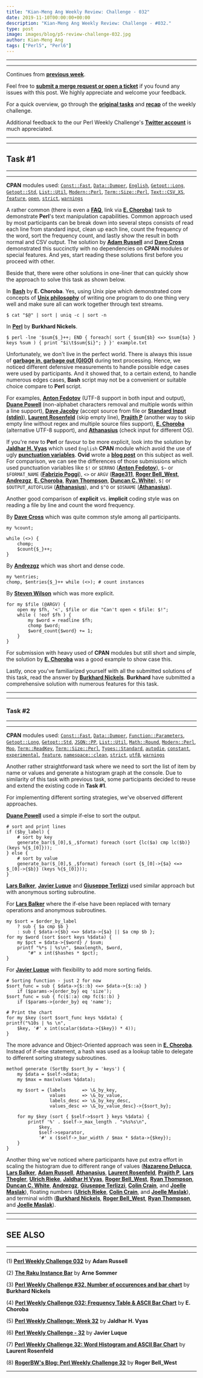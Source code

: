 ```yaml
---
title: "Kian-Meng Ang Weekly Review: Challenge - 032"
date: 2019-11-10T00:00:00+00:00
description: "Kian-Meng Ang Weekly Review: Challenge - #032."
type: post
image: images/blog/p5-review-challenge-032.jpg
author: Kian-Meng Ang
tags: ["Perl5", "Perl6"]
---
```

***
***
Continues from [**previous week**](/blog/review-challenge-031/).

Feel free to [**submit a merge request or open a ticket**](https://github.com/manwar/perlweeklychallenge) if you found any issues with this post. We highly appreciate and welcome your feedback.

For a quick overview, go through the [**original tasks**](/blog/perl-weekly-challenge-032/) and [**recap**](/blog/recap-challenge-032/) of the weekly challenge.

Additional feedback to the our Perl Weekly Challenge's [**Twitter account**](https://twitter.com/perlwchallenge?lang=en) is much appreciated.


***
***
## Task #1
***
***

**CPAN** modules used: [`Const::Fast`](https://metacpan.org/pod/Const::Fast), [`Data::Dumper`](https://metacpan.org/pod/Data::Dumper), [`English`](https://metacpan.org/pod/English), [`Getopt::Long`](https://metacpan.org/pod/Getopt::Long), [`Getopt::Std`](https://metacpan.org/pod/Getopt::Std), [`List::Util`](https://metacpan.org/pod/List::Util), [`Modern::Perl`](https://metacpan.org/pod/Modern::Perl), [`Term::Size::Perl`](https://metacpan.org/pod/Term::Size::Perl), [`Text::CSV_XS`](https://metacpan.org/pod/Text::CSV_XS), [`feature`](https://metacpan.org/pod/feature), [`open`](https://metacpan.org/pod/open), [`strict`](https://metacpan.org/pod/strict), [`warnings`](https://metacpan.org/pod/warnings)

A rather common (there is even a [**FAQ**](https://perldoc.pl/perlfaq6#How-can-I-print-out-a-word-frequency-or-line-frequency-summary), link via [**E. Choroba**](http://blogs.perl.org/users/e_choroba/2019/11/perl-weekly-challenge-032-frequency-table-ascii-bar-chart.html)) task to demonstrate **Perl**'s text manipulation capabilities. Common approach used by most participants can be break down into several steps consists of read each line from standard input, clean up each line, count the frequency of the word, sort the frequency count, and lastly show the result in both normal and CSV output. The solution by [**Adam Russell**](https://github.com/manwar/perlweeklychallenge-club/blob/master/challenge-032/adam-russell/perl5/ch-1.pl) and [**Dave Cross**](https://github.com/manwar/perlweeklychallenge-club/blob/master/challenge-032/dave-cross/perl5/ch-1.pl) demonstrated this succinctly with no dependencies on **CPAN** modules or special features. And yes, start reading these solutions first before you proceed with other.

Beside that, there were other solutions in one-liner that can quickly show the approach to solve this task as shown below.

In [**Bash**](http://blogs.perl.org/users/e_choroba/2019/11/perl-weekly-challenge-032-frequency-table-ascii-bar-chart.html) by **E. Choroba**. Yes, using Unix pipe which demonstrated core concepts of [**Unix philosophy**](https://en.wikipedia.org/wiki/Unix_philosophy) of writing one program to do one thing very well and make sure all can work together through text streams.

    $ cat "$@" | sort | uniq -c | sort -n

In [**Perl**](http://46.91.236.80:81/www/Perl/PWC/20191028_32/pwc32.html) by **Burkhard Nickels**.

    $ perl -lne '$sum{$_}++; END { foreach( sort { $sum{$b} <=> $sum{$a} } keys %sum ) { print "$i\t$sum{$i}"; } }' example.txt

Unfortunately, we don't live in the perfect world. There is always this issue of [**garbage in, garbage out (GIGO)**](https://en.wikipedia.org/wiki/Garbage_in,_garbage_out) during text processing. Hence, we noticed different defensive measurements to handle possible edge cases were used by participants. And it showed that, to a certain extend, to handle numerous edges cases, **Bash** script may not be a convenient or suitable choice compare to **Perl** script.

For examples, [**Anton Fedotov**](https://github.com/manwar/perlweeklychallenge-club/blob/master/challenge-032/anton-fedotov/perl5/ch-1.pl) (UTF-8 support in both input and output), [**Duane Powell**](https://github.com/manwar/perlweeklychallenge-club/blob/master/challenge-032/duane-powell/perl5/ch-1.pl) (non-alphabet characters removal and multiple words within a line support), [**Dave Jacoby**](https://github.com/manwar/perlweeklychallenge-club/blob/master/challenge-032/dave-jacoby/perl5/ch-1.pl) (accept source from file or [**Standard Input (stdin)**](https://en.wikipedia.org/wiki/Standard_streams#Standard_input_(stdin))), [**Laurent Rosenfeld**](https://github.com/manwar/perlweeklychallenge-club/blob/master/challenge-032/laurent-rosenfeld/perl5/ch-1.pl) (skip empty line), [**Prajith P**](https://github.com/manwar/perlweeklychallenge-club/blob/master/challenge-032/prajith-p/perl5/ch-1.pl) (another way to skip empty line without regex and multiple source files support), [**E. Choroba**](https://github.com/manwar/perlweeklychallenge-club/blob/master/challenge-032/e-choroba/perl5/ch-1.pl) (alternative UTF-8 support), and [**Athanasius**](https://github.com/manwar/perlweeklychallenge-club/blob/master/challenge-032/athanasius/perl5/ch-1.pl) (check input for different OS).

If you're new to **Perl** or favour to be more explicit, look into the solution by [**Jaldhar H. Vyas**](https://github.com/manwar/perlweeklychallenge-club/blob/master/challenge-032/jaldhar-h-vyas/perl5/ch-1.pl) which used `English` **CPAN** module which avoid the use of ugly [**punctuation variables**](https://perldoc.perl.org/perlvar.html). **Ovid** wrote a [**blog post**](http://blogs.perl.org/users/ovid/2016/05/why-i-try-to-avoid-perls-punctuation-variables.html) on this subject as well. For comparison, we can see the differences of those submissions which used punctuation variables like `$!` or `$ERRNO` ([**Anton Fedotov**](https://github.com/manwar/perlweeklychallenge-club/blob/master/challenge-032/anton-fedotov/perl5/ch-1.pl)), `$~` or `$FORMAT_NAME` ([**Fabrizio Poggi**](https://github.com/manwar/perlweeklychallenge-club/blob/master/challenge-032/fabrizio-poggi/perl5/ch-1.pl)), `<>` or `ARGV` ([**Rage311**](https://github.com/manwar/perlweeklychallenge-club/blob/master/challenge-032/rage311/perl5/ch-1.pl), [**Roger Bell_West**](https://github.com/manwar/perlweeklychallenge-club/blob/master/challenge-032/roger-bell-west/perl5/ch-1.pl), [**Andrezgz**](https://github.com/manwar/perlweeklychallenge-club/blob/master/challenge-032/andrezgz/perl5/ch-1.pl), [**E. Choroba**](https://github.com/manwar/perlweeklychallenge-club/blob/master/challenge-032/e-choroba/perl5/ch-1.pl), [**Ryan Thompson**](https://github.com/manwar/perlweeklychallenge-club/blob/master/challenge-032/ryan-thompson/perl5/ch-1.pl), [**Duncan C. White**](https://github.com/manwar/perlweeklychallenge-club/blob/master/challenge-032/duncan-c-white/perl5/ch-1.pl)), `$|` or `$OUTPUT_AUTOFLUSH` ([**Athanasius**](https://github.com/manwar/perlweeklychallenge-club/blob/master/challenge-032/athanasius/perl5/ch-1.pl)), and `$^O` or `$OSNAME` ([**Athanasius**](https://github.com/manwar/perlweeklychallenge-club/blob/master/challenge-032/athanasius/perl5/ch-1.pl)).

Another good comparison of **explicit** vs. **implicit** coding style was on reading a file by line and count the word frequency.

By [**Dave Cross**](https://github.com/manwar/perlweeklychallenge-club/blob/master/challenge-032/dave-cross/perl5/ch-1.pl) which was quite common style among all participants.

    my %count;

    while (<>) {
        chomp;
        $count{$_}++;
    }

By [**Andrezgz**](https://github.com/manwar/perlweeklychallenge-club/blob/master/challenge-032/andrezgz/perl5/ch-1.pl) which was short and dense code.

    my %entries;
    chomp, $entries{$_}++ while (<>); # count instances

By [**Steven Wilson**](https://github.com/manwar/perlweeklychallenge-club/blob/master/challenge-032/steven-wilson/perl5/ch-1.pl) which was more explicit.

    for my $file (@ARGV) {
        open my $fh, '<', $file or die "Can't open < $file: $!";
        while ( !eof $fh ) {
            my $word = readline $fh;
            chomp $word;
            $word_count{$word} += 1;
        }
    }

For submission with heavy used of **CPAN** modules but still short and simple, the solution by [**E. Choroba**](https://github.com/manwar/perlweeklychallenge-club/blob/master/challenge-032/e-choroba/perl5/ch-1.pl) was a good example to show case this.

Lastly, once you've familiarized yourself with all the submitted solutions of this task, read the answer by [**Burkhard Nickels**](https://github.com/manwar/perlweeklychallenge-club/blob/master/challenge-032/burkhard-nickels/perl5/ch-1.pl). **Burkhard** have submitted a comprehensive solution with numerous features for this task.

***
***
### Task #2
***
***

**CPAN** modules used: [`Const::Fast`](https://metacpan.org/pod/Const::Fast), [`Data::Dumper`](https://metacpan.org/pod/Data::Dumper), [`Function::Parameters`](https://metacpan.org/pod/Function::Parameters), [`Getopt::Long`](https://metacpan.org/pod/Getopt::Long), [`Getopt::Std`](https://metacpan.org/pod/Getopt::Std), [`JSON::PP`](https://metacpan.org/pod/JSON::PP), [`List::Util`](https://metacpan.org/pod/List::Util), [`Math::Round`](https://metacpan.org/pod/Math::Round), [`Modern::Perl`](https://metacpan.org/pod/Modern::Perl), [`Moo`](https://metacpan.org/pod/Moo), [`Term::ReadKey`](https://metacpan.org/pod/Term::ReadKey), [`Term::Size::Perl`](https://metacpan.org/pod/Term::Size::Perl), [`Types::Standard`](https://metacpan.org/pod/Types::Standard), [`autodie`](https://metacpan.org/pod/autodie), [`constant`](https://metacpan.org/pod/constant), [`experimental`](https://metacpan.org/pod/experimental), [`feature`](https://metacpan.org/pod/feature), [`namespace::clean`](https://metacpan.org/pod/namespace::clean), [`strict`](https://metacpan.org/pod/strict), [`utf8`](https://metacpan.org/pod/utf8), [`warnings`](https://metacpan.org/pod/warnings)

Another rather straightforward task where we need to sort the list of item by name or values and generate a histogram graph at the console. Due to similarity of this task with previous task, some participants decided to reuse and extend the existing code in **Task #1**.

For implementing different sorting strategies, we've observed different approaches.

[**Duane Powell**](https://github.com/manwar/perlweeklychallenge-club/blob/master/challenge-032/duane-powell/perl5/ch-2.pl) used a simple if-else to sort the output.

    # sort and print lines
    if ($by_label) {
        # sort by key
        generate_bar($_[0],$_,$format) foreach (sort {lc($a) cmp lc($b)}           (keys %{$_[0]}));
    } else {
        # sort by value
        generate_bar($_[0],$_,$format) foreach (sort {$_[0]->{$a} <=> $_[0]->{$b}} (keys %{$_[0]}));
    }

[**Lars Balker**](https://github.com/manwar/perlweeklychallenge-club/blob/master/challenge-032/lars-balker/perl5/ch-2.pl), [**Javier Luque**](https://github.com/manwar/perlweeklychallenge-club/blob/master/challenge-032/javier-luque/perl5/ch-2.pl) and [**Giuseppe Terlizzi**](https://github.com/manwar/perlweeklychallenge-club/blob/master/challenge-032/giuseppe-terlizzi/perl5/ch-2.pl) used similar approach but with anonymous sorting subroutine.

For [**Lars Balker**](https://github.com/manwar/perlweeklychallenge-club/blob/master/challenge-032/lars-balker/perl5/ch-2.pl) where the if-else have been replaced with ternary operations and anonymous subroutines.

    my $sort = $order_by_label
        ? sub { $a cmp $b }
        : sub { $data->{$b} <=> $data->{$a} || $a cmp $b };
    for my $word (sort $sort keys %$data) {
        my $pct = $data->{$word} / $sum;
        printf "%*s | %s\n", $maxlength, $word,
            "#" x int($hashes * $pct);
    }

For [**Javier Luque**](https://github.com/manwar/perlweeklychallenge-club/blob/master/challenge-032/javier-luque/perl5/ch-2.pl) with flexibility to add more sorting fields.

    # Sorting function - just 2 for now
    $sort_func = sub { $data->{$::b} <=> $data->{$::a} }
        if ($params->{order_by} eq 'size');
    $sort_func = sub { fc($::a) cmp fc($::b) }
        if ($params->{order_by} eq 'name');

    # Print the chart
    for my $key (sort $sort_func keys %$data) {
    printf("%10s | %s \n",
        $key, '#' x int(scalar($data->{$key}) * 4));
    }

The more advance and Object-Oriented approach was seen in [**E. Choroba**](https://github.com/manwar/perlweeklychallenge-club/blob/master/challenge-032/e-choroba/perl5/ch-2.pl). Instead of if-else statement, a hash was used as a lookup table to delegate to different sorting strategy subroutines.

    method generate (SortBy $sort_by = 'keys') {
        my $data = $self->data;
        my $max = max(values %$data);

        my $sort = {labels      => \&_by_key,
                    values      => \&_by_value,
                    labels_desc => \&_by_key_desc,
                    values_desc => \&_by_value_desc}->{$sort_by};

        for my $key (sort { $self->$sort } keys %$data) {
            printf '%' . $self->_max_length . "s%s%s\n",
                $key,
                $self->separator,
                '#' x ($self->_bar_width / $max * $data->{$key});
        }
    }

Another thing we've noticed where participants have put extra effort in scaling the histogram due to different range of values ([**Nazareno Delucca**](https://github.com/manwar/perlweeklychallenge-club/blob/master/challenge-032/ndelucca/perl5/ch-2.pl), [**Lars Balker**](https://github.com/manwar/perlweeklychallenge-club/blob/master/challenge-032/lars-balker/perl5/ch-2.pl), [**Adam Russell**](https://github.com/manwar/perlweeklychallenge-club/blob/master/challenge-032/adam-russell/perl5/ch-2.pl), [**Athanasius**](https://github.com/manwar/perlweeklychallenge-club/blob/master/challenge-032/athanasius/perl5/ch-2.pl), [**Laurent Rosenfeld**](https://github.com/manwar/perlweeklychallenge-club/blob/master/challenge-032/laurent-rosenfeld/perl5/ch-2.pl), [**Prajith P**](https://github.com/manwar/perlweeklychallenge-club/blob/master/challenge-032/prajith-p/perl5/ch-2.pl), [**Lars Thegler**](https://github.com/manwar/perlweeklychallenge-club/blob/master/challenge-032/lars-thegler/perl5/ch-2.pl), [**Ulrich Rieke**](https://github.com/manwar/perlweeklychallenge-club/blob/master/challenge-032/ulrich-rieke/perl5/ch-2.pl), [**Jaldhar H Vyas**](https://github.com/manwar/perlweeklychallenge-club/blob/master/challenge-032/jaldhar-h-vyas/perl5/ch-2.pl), [**Roger Bell_West**](https://github.com/manwar/perlweeklychallenge-club/blob/master/challenge-032/roger-bell-west/perl5/ch-2.pl), [**Ryan Thompson**](https://github.com/manwar/perlweeklychallenge-club/blob/master/challenge-032/ryan-thompson/perl5/ch-2.pl), [**Duncan C. White**](https://github.com/manwar/perlweeklychallenge-club/blob/master/challenge-032/duncan-c-white/perl5/ch-2.pl), [**Andrezgz**](https://github.com/manwar/perlweeklychallenge-club/blob/master/challenge-032/andrezgz/perl5/ch-2.pl), [**Giuseppe Terlizzi**](https://github.com/manwar/perlweeklychallenge-club/blob/master/challenge-032/giuseppe-terlizzi/perl5/ch-2.pl), [**Colin Crain**](https://github.com/manwar/perlweeklychallenge-club/blob/master/challenge-032/colin-crain/perl5/ch-2.pl), and [**Joelle Maslak**](https://github.com/manwar/perlweeklychallenge-club/blob/master/challenge-032/joelle-maslak/perl5/ch-2.pl)), floating numbers ([**Ulrich Rieke**](https://github.com/manwar/perlweeklychallenge-club/blob/master/challenge-032/ulrich-rieke/perl5/ch-2.pl), [**Colin Crain**](https://github.com/manwar/perlweeklychallenge-club/blob/master/challenge-032/colin-crain/perl5/ch-2.pl), and [**Joelle Maslak**](https://github.com/manwar/perlweeklychallenge-club/blob/master/challenge-032/joelle-maslak/perl5/ch-2.pl)), and terminal width ([**Burkhard Nickels**](https://github.com/manwar/perlweeklychallenge-club/blob/master/challenge-032/burkhard-nickels/perl5/ch-2.pl), [**Roger Bell_West**](https://github.com/manwar/perlweeklychallenge-club/blob/master/challenge-032/roger-bell-west/perl5/ch-2.pl), [**Ryan Thompson**](https://github.com/manwar/perlweeklychallenge-club/blob/master/challenge-032/ryan-thompson/perl5/ch-2.pl), and [**Joelle Maslak**](https://github.com/manwar/perlweeklychallenge-club/blob/master/challenge-032/joelle-maslak/perl5/ch-2.pl)).

***
***
## SEE ALSO
***
***

(1) [**Perl Weekly Challenge 032**](https://adamcrussell.livejournal.com/10802.html) by **Adam Russell**

(2) [**The Raku Instance Bar**](https://raku-musings.com/instance-bar.html) by **Arne Sommer**

(3) [**Perl Weekly Challenge #32, Number of occurences and bar chart**](http://46.91.236.80:81/www/Perl/PWC/20191028_32/pwc32.html) by **Burkhard Nickels**

(4) [**Perl Weekly Challenge 032: Frequency Table & ASCII Bar Chart**](http://blogs.perl.org/users/e_choroba/2019/11/perl-weekly-challenge-032-frequency-table-ascii-bar-chart.html) by **E. Choroba**

(5) [**Perl Weekly Challenge: Week 32**](https://www.braincells.com/perl/2019/11/perl_weekly_challenge_week_32.html) by **Jaldhar H. Vyas**

(6) [**Perl Weekly Challenge - 32**](https://perlchallenges.wordpress.com/2019/10/31/perl-weekly-challenge-032/) by **Javier Luque**

(7) [**Perl Weekly Challenge 32: Word Histogram and ASCII Bar Chart**](http://blogs.perl.org/users/laurent_r/2019/10/perl-weekly-challenge-30-word-histogram-and-ascii-bar-chart.html) by **Laurent Rosenfeld**

(8) [**RogerBW's Blog: Perl Weekly Challenge 32**](https://blog.firedrake.org/archive/2019/11/Perl_Weekly_Challenge_32.html) by **Roger Bell_West**

***
